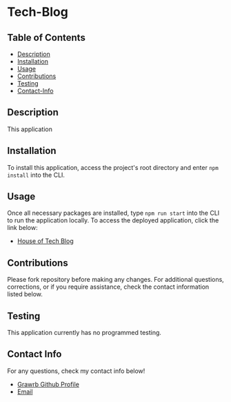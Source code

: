 # Tech-Blog

## Table of Contents
- [Description](#description)
- [Installation](#installation)
- [Usage](#usage)
- [Contributions](#contributions)
- [Testing](#testing)
- [Contact-Info](#contact-info)

## Description

This application

## Installation

To install this application, access the project's root directory and enter ```npm install``` into the CLI.

## Usage

Once all necessary packages are installed, type ```npm run start``` into the CLI to run the application locally. To access the deployed application, click the link below:
- <a href="https://tech-blog-wpph.onrender.com" alt="Render Application Link">House of Tech Blog</a>

## Contributions

Please fork repository before making any changes. For additional questions, corrections, or if you require assistance, check the contact information listed below.

## Testing

This application currently has no programmed testing.


## Contact Info

For any questions, check my contact info below!

- <a href="https://github.com/Grawrb" alt="GitHub Profile Link"> Grawrb Github Profile</a>
- [Email](mailto:robmaxfield22@gmail.com)